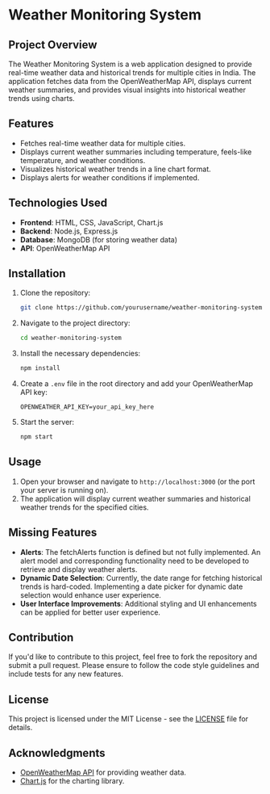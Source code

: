 # Weather Monitoring System

## Project Overview
The Weather Monitoring System is a web application designed to provide real-time weather data and historical trends for multiple cities in India. The application fetches data from the OpenWeatherMap API, displays current weather summaries, and provides visual insights into historical weather trends using charts.

## Features
- Fetches real-time weather data for multiple cities.
- Displays current weather summaries including temperature, feels-like temperature, and weather conditions.
- Visualizes historical weather trends in a line chart format.
- Displays alerts for weather conditions if implemented.

## Technologies Used
- **Frontend**: HTML, CSS, JavaScript, Chart.js
- **Backend**: Node.js, Express.js
- **Database**: MongoDB (for storing weather data)
- **API**: OpenWeatherMap API

## Installation
1. Clone the repository:
    ```bash
    git clone https://github.com/yourusername/weather-monitoring-system.git
    ```
2. Navigate to the project directory:
    ```bash
    cd weather-monitoring-system
    ```
3. Install the necessary dependencies:
    ```bash
    npm install
    ```
4. Create a `.env` file in the root directory and add your OpenWeatherMap API key:
    ```plaintext
    OPENWEATHER_API_KEY=your_api_key_here
    ```
5. Start the server:
    ```bash
    npm start
    ```

## Usage
1. Open your browser and navigate to `http://localhost:3000` (or the port your server is running on).
2. The application will display current weather summaries and historical weather trends for the specified cities.

## Missing Features
- **Alerts**: The fetchAlerts function is defined but not fully implemented. An alert model and corresponding functionality need to be developed to retrieve and display weather alerts.
- **Dynamic Date Selection**: Currently, the date range for fetching historical trends is hard-coded. Implementing a date picker for dynamic date selection would enhance user experience.
- **User Interface Improvements**: Additional styling and UI enhancements can be applied for better user experience.

## Contribution
If you'd like to contribute to this project, feel free to fork the repository and submit a pull request. Please ensure to follow the code style guidelines and include tests for any new features.

## License
This project is licensed under the MIT License - see the [LICENSE](LICENSE) file for details.

## Acknowledgments
- [OpenWeatherMap API](https://openweathermap.org/api) for providing weather data.
- [Chart.js](https://www.chartjs.org/) for the charting library.

